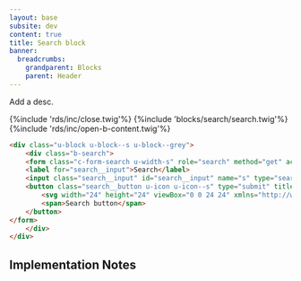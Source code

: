 ```yaml
---
layout: base
subsite: dev
content: true
title: Search block
banner:
  breadcrumbs:
    grandparent: Blocks
    parent: Header
---
```

Add a desc.

{%include 'rds/inc/close.twig'%}
{%include 'blocks/search/search.twig'%}
{%include 'rds/inc/open-b-content.twig'%}

```html
<div class="u-block u-block--s u-block--grey">
    <div class="b-search">
    <form class="c-form-search u-width-s" role="search" method="get" action="https://carleton.ca">
    <label for="search__input">Search</label>
    <input class="search__input" id="search__input" name="s" type="search" autocomplete="off" placeholder="Search">
    <button class="search__button u-icon u-icon--s" type="submit" title="Search">
        <svg width="24" height="24" viewBox="0 0 24 24" xmlns="http://www.w3.org/2000/svg"><path d="M23.52 21.28l-6.096-6.128A9.488 9.488 0 0 0 19.2 9.6c0-5.296-4.304-9.6-9.6-9.6C4.304 0 0 4.304 0 9.6c0 5.296 4.304 9.6 9.6 9.6 2.08 0 3.968-.656 5.552-1.776l6.128 6.096c.304.32.72.48 1.12.48.4 0 .832-.144 1.12-.48a1.594 1.594 0 0 0 0-2.256v.016zM9.6 17.12c-4.144 0-7.52-3.376-7.52-7.52S5.456 2.08 9.6 2.08s7.52 3.376 7.52 7.52-3.376 7.52-7.52 7.52z"></path></svg>
        <span>Search button</span>
    </button>
</form>
    </div>
</div>
```

## Implementation Notes



